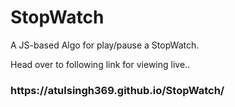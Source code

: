 # StopWatch

A JS-based Algo for play/pause a StopWatch.

Head over to following link for viewing live..

<h3> https://atulsingh369.github.io/StopWatch/ </h3>
